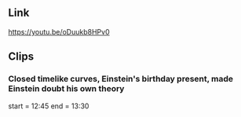 ## Link
https://youtu.be/oDuukb8HPv0

## Clips

### Closed timelike curves, Einstein's birthday present, made Einstein doubt his own theory
start = 12:45
end = 13:30

